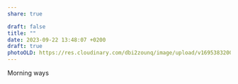 ```yaml
---
share: true

draft: false
title: ""
date: 2023-09-22 13:48:07 +0200
draft: true
photoOLD: https://res.cloudinary.com/dbi2zounq/image/upload/v1695383200/sot6g5mbfccxxii8s75a.jpg
---
```


Morning ways
